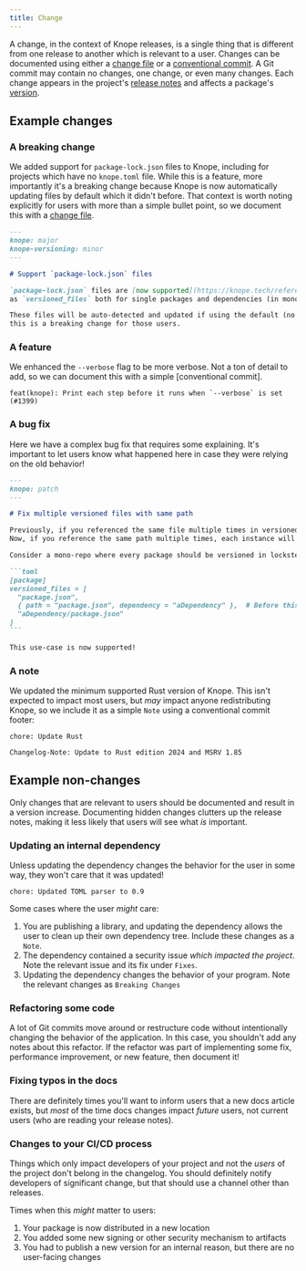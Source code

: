 ```yaml
---
title: Change
---
```


A change, in the context of Knope releases, is a single thing that is different from one release to another which is relevant to a user.
Changes can be documented using either a [change file] or a 
[conventional commit](/reference/concepts/conventional-commits).
A Git commit may contain no changes, one change, or even many changes.
Each change appears in the project's [release notes](/reference/concepts/release-notes) and affects a package's 
[version](/reference/concepts/semantic-versioning).

## Example changes

### A breaking change

We added support for `package-lock.json` files to Knope, including for projects which have no `knope.toml` file.
While this is a feature, more importantly it's a breaking change because Knope is now automatically updating files
by default which it didn't before. That context is worth noting explicitly for users with more than a simple bullet point,
so we document this with a [change file].

```markdown
---
knope: major
knope-versioning: minor
---

# Support `package-lock.json` files

`package-lock.json` files are [now supported](https://knope.tech/reference/config-file/packages/#package-lockjson)
as `versioned_files` both for single packages and dependencies (in monorepos).

These files will be auto-detected and updated if using the default (no `[package]` or `[packages]`) config, so
this is a breaking change for those users.
```

### A feature

We enhanced the `--verbose` flag to be more verbose. Not a ton of detail to add, so we can document this with a simple 
[conventional commit].

```
feat(knope): Print each step before it runs when `--verbose` is set (#1399)
```

### A bug fix

Here we have a complex bug fix that requires some explaining.
It's important to let users know what happened here in case they were relying on the old behavior! 

````markdown
---
knope: patch
---

# Fix multiple versioned files with same path

Previously, if you referenced the same file multiple times in versioned_files, only the first instance would apply.
Now, if you reference the same path multiple times, each instance will be processed sequentially.

Consider a mono-repo where every package should be versioned in lockstep:

```toml
[package]
versioned_files = [
  "package.json",
  { path = "package.json", dependency = "aDependency" },  # Before this fix, this was ignored
  "aDependency/package.json"
]
```

This use-case is now supported!
````

### A note

We updated the minimum supported Rust version of Knope.
This isn't expected to impact most users, but _may_ impact anyone redistributing Knope, so we include it as a simple 
`Note` using a conventional commit footer:

```
chore: Update Rust

Changelog-Note: Update to Rust edition 2024 and MSRV 1.85
```

## Example non-changes

Only changes that are relevant to users should be documented and result in a version increase.
Documenting hidden changes clutters up the release notes, making it less likely that users will see what _is_ important.

### Updating an internal dependency

Unless updating the dependency changes the behavior for the user in some way, they won't care that it was updated!

```
chore: Updated TOML parser to 0.9
```

Some cases where the user _might_ care:

1. You are publishing a library, and updating the dependency allows the user to clean up their own dependency tree.
    Include these changes as a `Note`.
2. The dependency contained a security issue _which impacted the project_. Note the relevant issue and its fix under `Fixes`.
3. Updating the dependency changes the behavior of your program. Note the relevant changes as `Breaking Changes`

### Refactoring some code

A lot of Git commits move around or restructure code without intentionally changing the behavior of the application.
In this case, you shouldn't add any notes about this refactor.
If the refactor was part of implementing some fix, performance improvement, or new feature, then document it!

### Fixing typos in the docs

There are definitely times you'll want to inform users that a new docs article exists, but _most_ of the time docs 
changes impact _future_ users, not current users (who are reading your release notes).

### Changes to your CI/CD process

Things which only impact developers of your project and not the _users_ of the project don't belong in the changelog.
You should definitely notify developers of significant change, but that should use a channel other than releases.

Times when this _might_ matter to users:

1. Your package is now distributed in a new location
2. You added some new signing or other security mechanism to artifacts
3. You had to publish a new version for an internal reason, but there are no user-facing changes

[change file]: /reference/concepts/change-file
